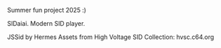 Summer fun project 2025 :)

SIDaiai. Modern SID player.

JSSid by Hermes
Assets from High Voltage SID Collection: hvsc.c64.org
